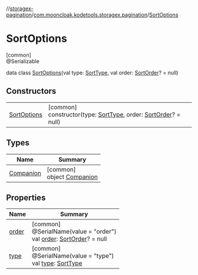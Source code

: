 //[storagex-pagination](../../../index.md)/[com.mooncloak.kodetools.storagex.pagination](../index.md)/[SortOptions](index.md)

# SortOptions

[common]\
@Serializable

data class [SortOptions](index.md)(val type: [SortType](../-sort-type/index.md), val order: [SortOrder](../-sort-order/index.md)? = null)

## Constructors

| | |
|---|---|
| [SortOptions](-sort-options.md) | [common]<br>constructor(type: [SortType](../-sort-type/index.md), order: [SortOrder](../-sort-order/index.md)? = null) |

## Types

| Name | Summary |
|---|---|
| [Companion](-companion/index.md) | [common]<br>object [Companion](-companion/index.md) |

## Properties

| Name | Summary |
|---|---|
| [order](order.md) | [common]<br>@SerialName(value = &quot;order&quot;)<br>val [order](order.md): [SortOrder](../-sort-order/index.md)? = null |
| [type](type.md) | [common]<br>@SerialName(value = &quot;type&quot;)<br>val [type](type.md): [SortType](../-sort-type/index.md) |
